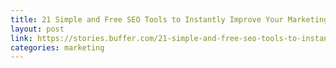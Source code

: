 ```yaml
---
title: 21 Simple and Free SEO Tools to Instantly Improve Your Marketing
layout: post
link: https://stories.buffer.com/21-simple-and-free-seo-tools-to-instantly-improve-your-marketing-4d4be7c495a0#.iwsluw9uj
categories: marketing
---
```

